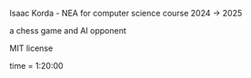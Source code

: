 Isaac Korda - NEA for computer science course 2024 -> 2025

a chess game and AI opponent 

MIT license

time  = 1:20:00